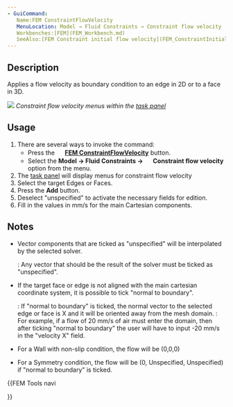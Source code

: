```yaml
---
- GuiCommand:
   Name:FEM ConstraintFlowVelocity
   MenuLocation: Model → Fluid Constraints → Constraint flow velocity
   Workbenches:[FEM](FEM_Workbench.md)
   SeeAlso:[FEM Constraint initial flow velocity](FEM_ConstraintInitialFlowVelocity.md)
---
```


## Description

Applies a flow velocity as boundary condition to an edge in 2D or to a face in 3D.

![](images/FEM-constraint-flow-velocity_task-panel.png ) *Constraint flow velocity menus within the [task panel](Task_panel.md)*

## Usage

1.  There are several ways to invoke the command:
    -   Press the **<img src="images/FEM_ConstraintFlowVelocity.svg" width=16px> [FEM ConstraintFlowVelocity](FEM_ConstraintFlowVelocity.md)** button.
    -   Select the **Model → Fluid Constraints → <img src="images/FEM_ConstraintFlowVelocity.svg" width=16px> Constraint flow velocity** option from the menu.
2.  The [task panel](Task_panel.md) will display menus for constraint flow velocity
3.  Select the target Edges or Faces.
4.  Press the **Add** button.
5.  Deselect \"unspecified\" to activate the necessary fields for edition.
6.  Fill in the values in mm/s for the main Cartesian components.

## Notes

-   Vector components that are ticked as \"unspecified\" will be interpolated by the selected solver.

    :   Any vector that should be the result of the solver must be ticked as \"unspecified\".
-   If the target face or edge is not aligned with the main cartesian coordinate system, it is possible to tick \"normal to boundary\".

    :   If \"normal to boundary\" is ticked, the normal vector to the selected edge or face is X and it will be oriented away from the mesh domain.
    :   For example, if a flow of 20 mm/s of air must enter the domain, then after ticking \"normal to boundary\" the user will have to input -20 mm/s in the \"velocity X\" field.

-   For a Wall with non-slip condition, the flow will be (0,0,0)
-   For a Symmetry condition, the flow will be (0, Unspecified, Unspecified) if \"normal to boundary\" is ticked.





{{FEM Tools navi

}} 
